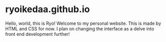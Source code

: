 # ryoikedaa.github.io

Hello, world, this is Ryo!
Welcome to my personal website. This is made by HTML and CSS for now. I plan on changing the
interface as a delve into front end development further!